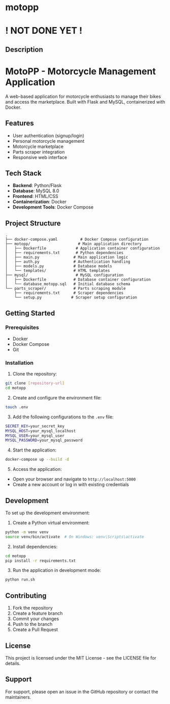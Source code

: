 # motopp
# ! NOT DONE YET !
## Description

# MotoPP - Motorcycle Management Application

A web-based application for motorcycle enthusiasts to manage their bikes and access the marketplace. Built with Flask and MySQL, containerized with Docker.

## Features

- User authentication (signup/login)
- Personal motorcycle management
- Motorcycle marketplace
- Parts scraper integration
- Responsive web interface

## Tech Stack

- **Backend**: Python/Flask
- **Database**: MySQL 8.0
- **Frontend**: HTML/CSS
- **Containerization**: Docker
- **Development Tools**: Docker Compose

## Project Structure

```
.
├── docker-compose.yaml          # Docker Compose configuration
├── motopp/                     # Main application directory
│   ├── Dockerfile             # Application container configuration
│   ├── requirements.txt       # Python dependencies
│   ├── main.py               # Main application logic
│   ├── auth.py               # Authentication handling
│   ├── models.py             # Database models
│   └── templates/            # HTML templates
├── mysql/                     # MySQL configuration
│   ├── Dockerfile            # Database container configuration
│   └── database_motopp.sql   # Initial database schema
└── parts_scraper/            # Parts scraping module
    ├── requirements.txt      # Scraper dependencies
    └── setup.py             # Scraper setup configuration
```

## Getting Started

### Prerequisites

- Docker
- Docker Compose
- Git

### Installation

1. Clone the repository:
```bash
git clone [repository-url]
cd motopp
```

2. Create and configure the environment file:
```bash
touch .env
```

3. Add the following configurations to the `.env` file:
```bash
SECRET_KEY=your_secret_key
MYSQL_HOST=your_mysql_localhost
MYSQL_USER=your_mysql_user
MYSQL_PASSWORD=your_mysql_password
```

4. Start the application:
```bash
docker-compose up --build -d
```

5. Access the application:
- Open your browser and navigate to `http://localhost:5000`
- Create a new account or log in with existing credentials

## Development

To set up the development environment:

1. Create a Python virtual environment:
```bash
python -m venv venv
source venv/bin/activate  # On Windows: venv\Scripts\activate
```

2. Install dependencies:
```bash
cd motopp
pip install -r requirements.txt
```

3. Run the application in development mode:
```bash
python run.sh
```

## Contributing

1. Fork the repository
2. Create a feature branch
3. Commit your changes
4. Push to the branch
5. Create a Pull Request

## License

This project is licensed under the MIT License - see the LICENSE file for details.

## Support

For support, please open an issue in the GitHub repository or contact the maintainers.
